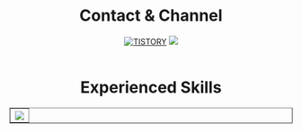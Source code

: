 <h1 align=center>Contact & Channel</h1>
<div align=center>
  <a href="https://odhok.tistory.com" target="_blank"><img alt="TISTORY" src ="https://img.shields.io/badge/Tistory-white.svg?&style=for-the-badge"/></a>
  <a href="mailto:ssuny303@gmail.com"><img src="https://img.shields.io/badge/Gmail-EA4335?style=for-the-badge&logo=Gmail&logoColor=white"/></a>
</div>
<br>

<h1 align=center>Experienced Skills</h1>
<div align=center>
  <table border=1>
    <th><img src="https://img.shields.io/badge/JavaScript-F7DF1E?style=for-the-badge&logo=JavaScript&logoColor=white"/></th>
    
  </table>
</div>
